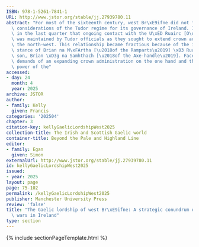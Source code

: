 ```yaml
---
ISBN: 978-1-5261-7841-1
URL: http://www.jstor.org/stable/jj.27939780.11
abstract: "For most of the sixteenth century, west Br\xE9ifne did not feature in the\
  \ considerations of the Tudor regime for its governance of Ireland. It was only\
  \ in the last quarter that ongoing contact with the U\xED Ruairc [O\u2019Rourke]\
  \ was maintained by Tudor officials as they sought to extend crown authority into\
  \ the north-west. This relationship became fractious because of the independent\
  \ stance of Brian na M\xFArtha [\u2018of the Ramparts\u2019] \xD3 Ruairc and his\
  \ son, Brian \xD3g na Samhthach [\u2018of the Axe-handle\u2019]. Faced with the\
  \ demands of an expanding crown administration on the one hand and the resurgent\
  \ power of the"
accessed:
- day: 24
  month: 4
  year: 2025
archive: JSTOR
author:
- family: Kelly
  given: Francis
categories: '202504'
chapter: 3
citation-key: kellyGaelicLordshipWest2025
collection-title: The Irish and Scottish Gaelic world
container-title: Beyond the Pale and Highland Line
editor:
- family: Egan
  given: Simon
externalUrl: http://www.jstor.org/stable/jj.27939780.11
id: kellyGaelicLordshipWest2025
issued:
- year: 2025
layout: page
page: 75-102
permalink: /kellyGaelicLordshipWest2025
publisher: Manchester University Press
review: 'false'
title: "The Gaelic lordship of west Br\xE9ifne: A strategic conundrum of the Elizabethan\
  \ wars in Ireland"
type: section
---
```

{% include sectionPageTemplate.html %}